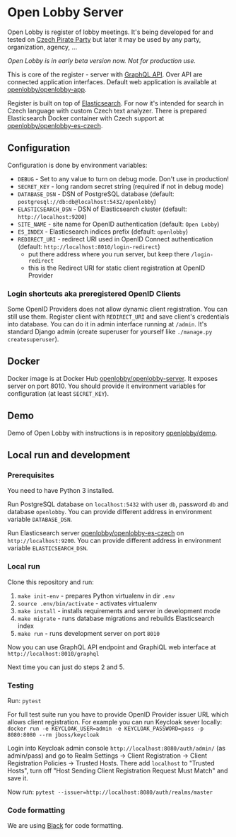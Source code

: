 # Open Lobby Server

Open Lobby is register of lobby meetings. It's being developed for and tested
on [Czech Pirate Party](https://www.pirati.cz) but later it may be used by
any party, organization, agency, ...

_Open Lobby is in early beta version now. Not for production use._

This is core of the register - server with [GraphQL API](http://graphql.org).
Over API are connected application interfaces. Default web application is
available at
[openlobby/openlobby-app](https://github.com/openlobby/openlobby-app).

Register is built on top of
[Elasticsearch](https://www.elastic.co/products/elasticsearch). For now it's
intended for search in Czech language with custom Czech text analyzer. There is
prepared Elasticsearch Docker container with Czech support at
[openlobby/openlobby-es-czech](https://github.com/openlobby/openlobby-es-czech).

## Configuration

Configuration is done by environment variables:
 - `DEBUG` - Set to any value to turn on debug mode. Don't use in production!
 - `SECRET_KEY` - long random secret string (required if not in debug mode)
 - `DATABASE_DSN` - DSN of PostgreSQL database (default: `postgresql://db:db@localhost:5432/openlobby`)
 - `ELASTICSEARCH_DSN` - DSN of Elasticsearch cluster (default: `http://localhost:9200`)
 - `SITE_NAME` - site name for OpenID authentication (default: `Open Lobby`)
 - `ES_INDEX` - Elasticsearch indices prefix (default: `openlobby`)
 - `REDIRECT_URI` - redirect URI used in OpenID Connect authentication (default: `http://localhost:8010/login-redirect`)
     - put there address where you run server, but keep there `/login-redirect`
     - this is the Redirect URI for static client registration at OpenID Provider

### Login shortcuts aka preregistered OpenID Clients

Some OpenID Providers does not allow dynamic client registration. You can still
use them. Register client with `REDIRECT_URI` and save client's credentials into
database. You can do it in admin interface running at `/admin`. It's standard
Django admin (create superuser for yourself like `./manage.py createsuperuser`).

## Docker

Docker image is at Docker Hub
[openlobby/openlobby-server](https://hub.docker.com/r/openlobby/openlobby-server/).
It exposes server on port 8010. You should provide it environment variables for
configuration (at least `SECRET_KEY`).

## Demo

Demo of Open Lobby with instructions is in repository
[openlobby/demo](https://github.com/openlobby/demo).

## Local run and development

### Prerequisites

You need to have Python 3 installed.

Run PostgreSQL database on `localhost:5432` with user `db`, password `db` and
database `openlobby`. You can provide different address in environment variable
`DATABASE_DSN`.

Run Elasticsearch server
[openlobby/openlobby-es-czech](https://github.com/openlobby/openlobby-es-czech) 
on `http://localhost:9200`. You can provide different address in environment
variable `ELASTICSEARCH_DSN`.

### Local run

Clone this repository and run:

1. `make init-env` - prepares Python virtualenv in dir `.env`
2. `source .env/bin/activate` - activates virtualenv
3. `make install` - installs requirements and server in development mode
4. `make migrate` - runs database migrations and rebuilds Elasticsearch index
5. `make run` - runs development server on port `8010`

Now you can use GraphQL API endpoint and GraphiQL web interface at
`http://localhost:8010/graphql`

Next time you can just do steps 2 and 5.

### Testing

Run: `pytest`

For full test suite run you have to provide OpenID Provider issuer URL which
allows client registration. For example you can run Keycloak sever locally:
`docker run -e KEYCLOAK_USER=admin -e KEYCLOAK_PASSWORD=pass -p 8080:8080 --rm jboss/keycloak`

Login into Keycloak admin console `http://localhost:8080/auth/admin/`
(as admin/pass) and go to Realm Settings -> Client Registration -> Client 
Registration Policies -> Trusted Hosts. There add `localhost` to "Trusted 
Hosts", turn off "Host Sending Client Registration Request Must Match" and save
it.

Now run: `pytest --issuer=http://localhost:8080/auth/realms/master`

### Code formatting

We are using [Black](https://github.com/ambv/black) for code formatting.
